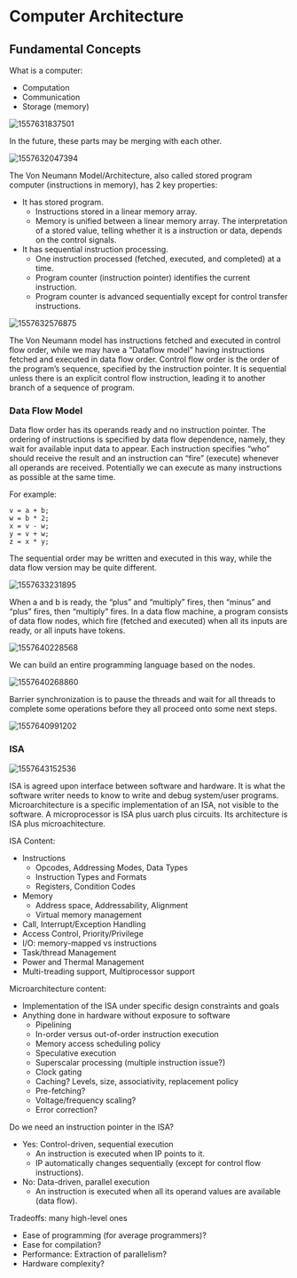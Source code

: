 # Computer Architecture

## Fundamental Concepts

What is a computer:

- Computation
- Communication
- Storage (memory)

![1557631837501](C:\Users\a\AppData\Roaming\Typora\typora-user-images\1557631837501.png)

In the future, these parts may be merging with each other.

![1557632047394](C:\Users\a\AppData\Roaming\Typora\typora-user-images\1557632047394.png)

The Von Neumann Model/Architecture, also called stored program computer (instructions in memory), has 2 key properties:

- It has stored program.
  - Instructions stored in a linear memory array.
  - Memory is unified between a linear memory array. The interpretation of a stored value, telling whether it is a instruction or data, depends on the control signals.
- It has sequential instruction processing.
  - One instruction processed (fetched, executed, and completed) at a time.
  - Program counter (instruction pointer) identifies the current instruction.
  - Program counter is advanced sequentially except for control transfer instructions.

![1557632576875](C:\Users\a\AppData\Roaming\Typora\typora-user-images\1557632576875.png)

The Von Neumann model has instructions fetched and executed in control flow order, while we may have a “Dataflow model” having instructions fetched and executed in data flow order. Control flow order is the order of the program’s sequence, specified by the instruction pointer. It is sequential unless there is an explicit control flow instruction, leading it to another branch of a sequence of program.

### Data Flow Model

Data flow order has its operands ready and no instruction pointer. The ordering of instructions is specified by data flow dependence, namely, they wait for available input data to appear. Each instruction specifies “who” should receive the result and an instruction can “fire” (execute) whenever all operands are received. Potentially we can execute as many instructions as possible at the same time.

For example:

```pseudocode
v = a + b;
w = b * 2;
x = v - w;
y = v + w;
z = x * y;
```

The sequential order may be written and executed in this way, while the data flow version may be quite different.

![1557633231895](C:\Users\a\AppData\Roaming\Typora\typora-user-images\1557633231895.png)

When a and b is ready, the “plus” and “multiply” fires, then “minus” and “plus” fires, then “multiply” fires. In a data flow machine, a program consists of data flow nodes, which fire (fetched and executed) when all its inputs are ready, or all inputs have tokens.

![1557640228568](C:\Users\a\AppData\Roaming\Typora\typora-user-images\1557640228568.png)

We can build an entire programming language based on the nodes.

![1557640268860](C:\Users\a\AppData\Roaming\Typora\typora-user-images\1557640268860.png)

Barrier synchronization is to pause the threads and wait for all threads to complete some operations before they all proceed onto some next steps.

![1557640991202](C:\Users\a\AppData\Roaming\Typora\typora-user-images\1557640991202.png)

### ISA

![1557643152536](C:\Users\a\AppData\Roaming\Typora\typora-user-images\1557643152536.png)

ISA is agreed upon interface between software and hardware. It is what the software writer needs to know to write and debug system/user programs. Microarchitecture is a specific implementation of an ISA, not visible to the software. A microprocessor is ISA plus uarch plus circuits. Its architecture is ISA plus microachitecture.

ISA Content:

- Instructions
  - Opcodes, Addressing Modes, Data Types
  - Instruction Types and Formats
  - Registers, Condition Codes
- Memory
  - Address space, Addressability, Alignment
  - Virtual memory management
- Call, Interrupt/Exception Handling
- Access Control, Priority/Privilege
- I/O: memory-mapped vs instructions
- Task/thread Management
- Power and Thermal Management
- Multi-treading support, Multiprocessor support

Microarchitecture content:

- Implementation of the ISA under specific design constraints and goals
- Anything done in hardware without exposure to software
  - Pipelining
  - In-order versus out-of-order instruction execution
  - Memory access scheduling policy
  - Speculative execution
  - Superscalar processing (multiple instruction issue?)
  - Clock gating
  - Caching? Levels, size, associativity, replacement policy
  - Pre-fetching?
  - Voltage/frequency scaling?
  - Error correction?

Do we need an instruction pointer in the ISA?

- Yes: Control-driven, sequential execution
  - An instruction is executed when IP points to it.
  - IP automatically changes sequentially (except for control flow instructions).
- No: Data-driven, parallel execution
  - An instruction is executed when all its operand values are available (data flow).

Tradeoffs: many high-level ones

- Ease of programming (for average programmers)?
- Ease for compilation?
- Performance: Extraction of parallelism?
- Hardware complexity?